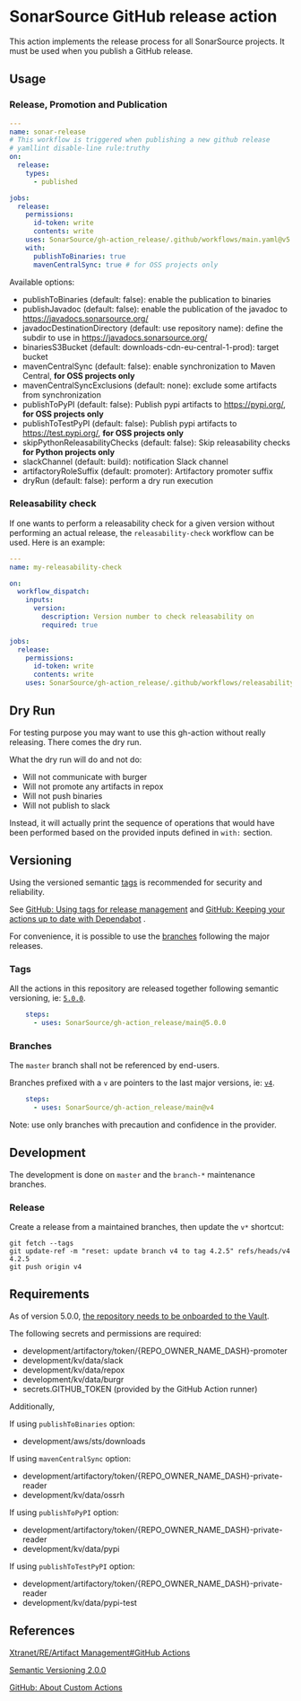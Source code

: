 # SonarSource GitHub release action

This action implements the release process for all SonarSource projects. It must be used when you publish a GitHub release.

## Usage

### Release, Promotion and Publication

```yaml
---
name: sonar-release
# This workflow is triggered when publishing a new github release
# yamllint disable-line rule:truthy
on:
  release:
    types:
      - published

jobs:
  release:
    permissions:
      id-token: write
      contents: write
    uses: SonarSource/gh-action_release/.github/workflows/main.yaml@v5
    with:
      publishToBinaries: true
      mavenCentralSync: true # for OSS projects only
```

Available options:
- publishToBinaries (default: false): enable the publication to binaries
- publishJavadoc (default: false): enable the publication of the javadoc to https://javadocs.sonarsource.org/
- javadocDestinationDirectory (default: use repository name): define the subdir to use in https://javadocs.sonarsource.org/
- binariesS3Bucket (default: downloads-cdn-eu-central-1-prod): target bucket
- mavenCentralSync (default: false): enable synchronization to Maven Central, **for OSS projects only**
- mavenCentralSyncExclusions (default: none): exclude some artifacts from synchronization
- publishToPyPI (default: false): Publish pypi artifacts to https://pypi.org/, **for OSS projects only**
- publishToTestPyPI (default: false): Publish pypi artifacts to https://test.pypi.org/, **for OSS projects only**
- skipPythonReleasabilityChecks (default: false): Skip releasability checks **for Python projects only**
- slackChannel (default: build): notification Slack channel
- artifactoryRoleSuffix (default: promoter): Artifactory promoter suffix
- dryRun (default: false): perform a dry run execution

### Releasability check

If one wants to perform a releasability check for a given version without
performing an actual release, the `releasability-check` workflow can be used.
Here is an example:

``` yaml
---
name: my-releasability-check

on:
  workflow_dispatch:
    inputs:
      version:
        description: Version number to check releasability on
        required: true

jobs:
  release:
    permissions:
      id-token: write
      contents: write
    uses: SonarSource/gh-action_release/.github/workflows/releasability-check.yaml@<id>
```

## Dry Run
For testing purpose you may want to use this gh-action without really releasing.
There comes the dry run.

What the dry run will do and not do:
* Will not communicate with burger
* Will not promote any artifacts in repox
* Will not push binaries
* Will not publish to slack

Instead, it will actually print the sequence of operations that would have
been performed based on the provided inputs defined in `with:` section.

## Versioning

Using the versioned semantic [tags](#Tags) is recommended for security and reliability.

See [GitHub: Using tags for release management](https://docs.github.com/en/actions/creating-actions/about-custom-actions#using-tags-for-release-management)
and [GitHub: Keeping your actions up to date with Dependabot](https://docs.github.com/en/code-security/supply-chain-security/keeping-your-dependencies-updated-automatically/keeping-your-actions-up-to-date-with-dependabot)
.

For convenience, it is possible to use the [branches](#Branches) following the major releases.

### Tags

All the actions in this repository are released together following semantic versioning,
ie: [`5.0.0`](https://github.com/SonarSource/gh-action_release/releases/tag/5.0.0).

```yaml
    steps:
      - uses: SonarSource/gh-action_release/main@5.0.0
```

### Branches

The `master` branch shall not be referenced by end-users.

Branches prefixed with a `v` are pointers to the last major versions, ie: [`v4`](https://github.com/SonarSource/gh-action_release/tree/v4).

```yaml
    steps:
      - uses: SonarSource/gh-action_release/main@v4
```

Note: use only branches with precaution and confidence in the provider.

## Development

The development is done on `master` and the `branch-*` maintenance branches.

### Release

Create a release from a maintained branches, then update the `v*` shortcut:

```shell
git fetch --tags
git update-ref -m "reset: update branch v4 to tag 4.2.5" refs/heads/v4 4.2.5
git push origin v4
```

## Requirements

As of version 5.0.0, [the repository needs to be onboarded to the Vault](https://xtranet-sonarsource.atlassian.net/wiki/spaces/RE/pages/2466316312/HashiCorp+Vault#Onboarding-a-Repository-on-Vault).

The following secrets and permissions are required:
- development/artifactory/token/{REPO_OWNER_NAME_DASH}-promoter
- development/kv/data/slack
- development/kv/data/repox
- development/kv/data/burgr
- secrets.GITHUB_TOKEN (provided by the GitHub Action runner)

Additionally,

If using `publishToBinaries` option:
- development/aws/sts/downloads

If using `mavenCentralSync` option:
- development/artifactory/token/{REPO_OWNER_NAME_DASH}-private-reader
- development/kv/data/ossrh

If using `publishToPyPI` option:
- development/artifactory/token/{REPO_OWNER_NAME_DASH}-private-reader
- development/kv/data/pypi

If using `publishToTestPyPI` option:
- development/artifactory/token/{REPO_OWNER_NAME_DASH}-private-reader
- development/kv/data/pypi-test

## References

[Xtranet/RE/Artifact Management#GitHub Actions](https://xtranet-sonarsource.atlassian.net/wiki/spaces/RE/pages/872153170/Artifact+Management#GitHub-Actions)

[Semantic Versioning 2.0.0](https://semver.org/)

[GitHub: About Custom Actions](https://docs.github.com/en/actions/creating-actions/about-custom-actions)
